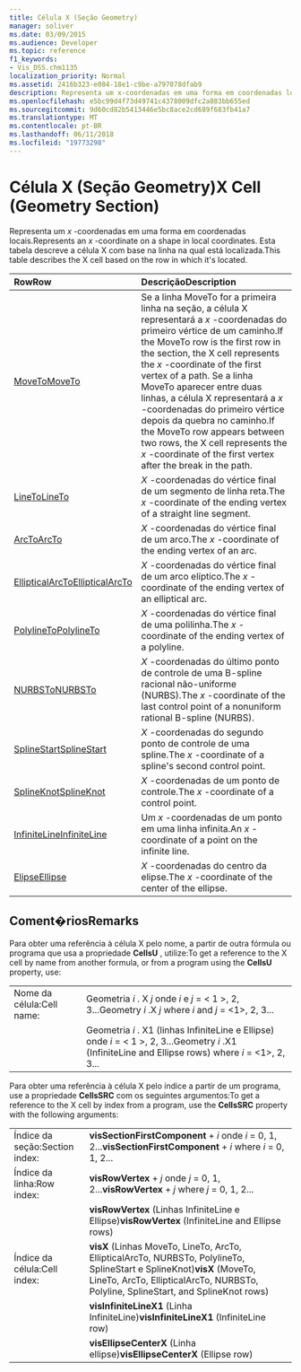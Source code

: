 ```yaml
---
title: Célula X (Seção Geometry)
manager: soliver
ms.date: 03/09/2015
ms.audience: Developer
ms.topic: reference
f1_keywords:
- Vis_DSS.chm1135
localization_priority: Normal
ms.assetid: 2416b323-e084-18e1-c9be-a797078dfab9
description: Representa um x-coordenadas em uma forma em coordenadas locais. Esta tabela descreve a célula X com base na linha na qual está localizada.
ms.openlocfilehash: e5bc99d4f73d49741c4378009dfc2a883bb655ed
ms.sourcegitcommit: 9d60cd82b5413446e5bc8ace2cd689f683fb41a7
ms.translationtype: MT
ms.contentlocale: pt-BR
ms.lasthandoff: 06/11/2018
ms.locfileid: "19773298"
---
```

# <a name="x-cell-geometry-section"></a><span data-ttu-id="962ca-104">Célula X (Seção Geometry)</span><span class="sxs-lookup"><span data-stu-id="962ca-104">X Cell (Geometry Section)</span></span>

<span data-ttu-id="962ca-105">Representa um *x* -coordenadas em uma forma em coordenadas locais.</span><span class="sxs-lookup"><span data-stu-id="962ca-105">Represents an  *x*  -coordinate on a shape in local coordinates.</span></span> <span data-ttu-id="962ca-106">Esta tabela descreve a célula X com base na linha na qual está localizada.</span><span class="sxs-lookup"><span data-stu-id="962ca-106">This table describes the X cell based on the row in which it's located.</span></span> 
  
|<span data-ttu-id="962ca-107">**Row**</span><span class="sxs-lookup"><span data-stu-id="962ca-107">**Row**</span></span>|<span data-ttu-id="962ca-108">**Descrição**</span><span class="sxs-lookup"><span data-stu-id="962ca-108">**Description**</span></span>|
|:-----|:-----|
|[<span data-ttu-id="962ca-109">MoveTo</span><span class="sxs-lookup"><span data-stu-id="962ca-109">MoveTo</span></span>](moveto-row-geometry-section.md) <br/> | <span data-ttu-id="962ca-110">Se a linha MoveTo for a primeira linha na seção, a célula X representará a *x* -coordenadas do primeiro vértice de um caminho.</span><span class="sxs-lookup"><span data-stu-id="962ca-110">If the MoveTo row is the first row in the section, the X cell represents the  *x*  -coordinate of the first vertex of a path.</span></span> <span data-ttu-id="962ca-111">Se a linha MoveTo aparecer entre duas linhas, a célula X representará a *x* -coordenadas do primeiro vértice depois da quebra no caminho.</span><span class="sxs-lookup"><span data-stu-id="962ca-111">If the MoveTo row appears between two rows, the X cell represents the  *x*  -coordinate of the first vertex after the break in the path.</span></span>  <br/> |
|[<span data-ttu-id="962ca-112">LineTo</span><span class="sxs-lookup"><span data-stu-id="962ca-112">LineTo</span></span>](lineto-row-geometry-section.md) <br/> | <span data-ttu-id="962ca-113">*X* -coordenadas do vértice final de um segmento de linha reta.</span><span class="sxs-lookup"><span data-stu-id="962ca-113">The  *x*  -coordinate of the ending vertex of a straight line segment.</span></span>  <br/> |
|[<span data-ttu-id="962ca-114">ArcTo</span><span class="sxs-lookup"><span data-stu-id="962ca-114">ArcTo</span></span>](arcto-row-geometry-section.md) <br/> | <span data-ttu-id="962ca-115">*X* -coordenadas do vértice final de um arco.</span><span class="sxs-lookup"><span data-stu-id="962ca-115">The  *x*  -coordinate of the ending vertex of an arc.</span></span>  <br/> |
|[<span data-ttu-id="962ca-116">EllipticalArcTo</span><span class="sxs-lookup"><span data-stu-id="962ca-116">EllipticalArcTo</span></span>](ellipticalarcto-row-geometry-section.md) <br/> | <span data-ttu-id="962ca-117">*X* -coordenadas do vértice final de um arco elíptico.</span><span class="sxs-lookup"><span data-stu-id="962ca-117">The  *x*  -coordinate of the ending vertex of an elliptical arc.</span></span>  <br/> |
|[<span data-ttu-id="962ca-118">PolylineTo</span><span class="sxs-lookup"><span data-stu-id="962ca-118">PolylineTo</span></span>](polylineto-row-geometry-section.md) <br/> | <span data-ttu-id="962ca-119">*X* -coordenadas do vértice final de uma polilinha.</span><span class="sxs-lookup"><span data-stu-id="962ca-119">The  *x*  -coordinate of the ending vertex of a polyline.</span></span>  <br/> |
|[<span data-ttu-id="962ca-120">NURBSTo</span><span class="sxs-lookup"><span data-stu-id="962ca-120">NURBSTo</span></span>](nurbsto-row-geometry-section.md) <br/> | <span data-ttu-id="962ca-121">*X* -coordenadas do último ponto de controle de uma B-spline racional não-uniforme (NURBS).</span><span class="sxs-lookup"><span data-stu-id="962ca-121">The  *x*  -coordinate of the last control point of a nonuniform rational B-spline (NURBS).</span></span>  <br/> |
|[<span data-ttu-id="962ca-122">SplineStart</span><span class="sxs-lookup"><span data-stu-id="962ca-122">SplineStart</span></span>](splinestart-row-geometry-section.md) <br/> | <span data-ttu-id="962ca-123">*X* -coordenadas do segundo ponto de controle de uma spline.</span><span class="sxs-lookup"><span data-stu-id="962ca-123">The  *x*  -coordinate of a spline's second control point.</span></span>  <br/> |
|[<span data-ttu-id="962ca-124">SplineKnot</span><span class="sxs-lookup"><span data-stu-id="962ca-124">SplineKnot</span></span>](splineknot-row-geometry-section.md) <br/> | <span data-ttu-id="962ca-125">*X* -coordenadas de um ponto de controle.</span><span class="sxs-lookup"><span data-stu-id="962ca-125">The  *x*  -coordinate of a control point.</span></span>  <br/> |
|[<span data-ttu-id="962ca-126">InfiniteLine</span><span class="sxs-lookup"><span data-stu-id="962ca-126">InfiniteLine</span></span>](infiniteline-row-geometry-section.md) <br/> | <span data-ttu-id="962ca-127">Um *x* -coordenadas de um ponto em uma linha infinita.</span><span class="sxs-lookup"><span data-stu-id="962ca-127">An  *x*  -coordinate of a point on the infinite line.</span></span>  <br/> |
|[<span data-ttu-id="962ca-128">Elipse</span><span class="sxs-lookup"><span data-stu-id="962ca-128">Ellipse</span></span>](ellipse-row-geometry-section.md) <br/> | <span data-ttu-id="962ca-129">*X* -coordenadas do centro da elipse.</span><span class="sxs-lookup"><span data-stu-id="962ca-129">The  *x*  -coordinate of the center of the ellipse.</span></span>  <br/> |
   
## <a name="remarks"></a><span data-ttu-id="962ca-130">Coment�rios</span><span class="sxs-lookup"><span data-stu-id="962ca-130">Remarks</span></span>

<span data-ttu-id="962ca-131">Para obter uma referência à célula X pelo nome, a partir de outra fórmula ou programa que usa a propriedade **CellsU** , utilize:</span><span class="sxs-lookup"><span data-stu-id="962ca-131">To get a reference to the X cell by name from another formula, or from a program using the **CellsU** property, use:</span></span> 
  
|||
|:-----|:-----|
| <span data-ttu-id="962ca-132">Nome da célula:</span><span class="sxs-lookup"><span data-stu-id="962ca-132">Cell name:</span></span>  <br/> | <span data-ttu-id="962ca-133">Geometria *i* . X *j* onde *i* e *j* = < 1 >, 2, 3...</span><span class="sxs-lookup"><span data-stu-id="962ca-133">Geometry  *i*  .X  *j*            where  *i*  and  *j*  = <1>, 2, 3...</span></span>  <br/> |
|| <span data-ttu-id="962ca-134">Geometria *i* . X1 (linhas InfiniteLine e Ellipse) onde *i* = < 1 >, 2, 3...</span><span class="sxs-lookup"><span data-stu-id="962ca-134">Geometry  *i*  .X1 (InfiniteLine and Ellipse rows)            where  *i*  = <1>, 2, 3...</span></span>  <br/> |
   
<span data-ttu-id="962ca-135">Para obter uma referência à célula X pelo índice a partir de um programa, use a propriedade **CellsSRC** com os seguintes argumentos:</span><span class="sxs-lookup"><span data-stu-id="962ca-135">To get a reference to the X cell by index from a program, use the **CellsSRC** property with the following arguments:</span></span> 
  
|||
|:-----|:-----|
| <span data-ttu-id="962ca-136">Índice da seção:</span><span class="sxs-lookup"><span data-stu-id="962ca-136">Section index:</span></span>  <br/> |<span data-ttu-id="962ca-137">**visSectionFirstComponent** +  *i* onde *i* = 0, 1, 2...</span><span class="sxs-lookup"><span data-stu-id="962ca-137">**visSectionFirstComponent** +  *i*            where  *i*  = 0, 1, 2...</span></span>  <br/> |
| <span data-ttu-id="962ca-138">Índice da linha:</span><span class="sxs-lookup"><span data-stu-id="962ca-138">Row index:</span></span>  <br/> |<span data-ttu-id="962ca-139">**visRowVertex** +  *j* onde *j* = 0, 1, 2...</span><span class="sxs-lookup"><span data-stu-id="962ca-139">**visRowVertex** +  *j*            where  *j*  = 0, 1, 2...</span></span>  <br/> |
||<span data-ttu-id="962ca-140">**visRowVertex** (Linhas InfiniteLine e Ellipse)</span><span class="sxs-lookup"><span data-stu-id="962ca-140">**visRowVertex** (InfiniteLine and Ellipse rows)</span></span>  <br/> |
| <span data-ttu-id="962ca-141">Índice da célula:</span><span class="sxs-lookup"><span data-stu-id="962ca-141">Cell index:</span></span>  <br/> |<span data-ttu-id="962ca-142">**visX** (Linhas MoveTo, LineTo, ArcTo, EllipticalArcTo, NURBSTo, PolylineTo, SplineStart e SplineKnot)</span><span class="sxs-lookup"><span data-stu-id="962ca-142">**visX** (MoveTo, LineTo, ArcTo, EllipticalArcTo, NURBSTo, Polyline, SplineStart, and SplineKnot rows)</span></span>  <br/> |
||<span data-ttu-id="962ca-143">**visInfiniteLineX1** (Linha InfiniteLine)</span><span class="sxs-lookup"><span data-stu-id="962ca-143">**visInfiniteLineX1** (InfiniteLine row)</span></span>  <br/> |
||<span data-ttu-id="962ca-144">**visEllipseCenterX** (Linha ellipse)</span><span class="sxs-lookup"><span data-stu-id="962ca-144">**visEllipseCenterX** (Ellipse row)</span></span>  <br/> |
   

